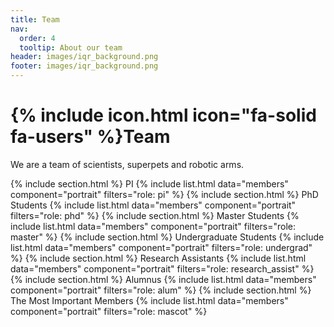 ```yaml
---
title: Team
nav:
  order: 4
  tooltip: About our team
header: images/iqr_background.png
footer: images/iqr_background.png
---
```


# {% include icon.html icon="fa-solid fa-users" %}Team

We are a team of scientists, superpets and robotic arms.

{% include section.html %}
PI
{% include list.html data="members" component="portrait" filters="role: pi" %}
{% include section.html %}
PhD Students
{% include list.html data="members" component="portrait" filters="role: phd" %}
{% include section.html %}
Master Students
{% include list.html data="members" component="portrait" filters="role: master" %}
{% include section.html %}
Undergraduate Students
{% include list.html data="members" component="portrait" filters="role: undergrad" %}
{% include section.html %}
Research Assistants
{% include list.html data="members" component="portrait" filters="role: research_assist" %}
{% include section.html %}
Alumnus
{% include list.html data="members" component="portrait" filters="role: alum" %}
{% include section.html %}
The Most Important Members
{% include list.html data="members" component="portrait" filters="role: mascot" %}

